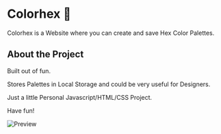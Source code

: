 # Colorhex 🎨

Colorhex is a Website where you can create and save Hex Color Palettes.

## About the Project

Built out of fun.

Stores Palettes in Local Storage and could be very useful for Designers.

Just a little Personal Javascript/HTML/CSS Project.

Have fun!

![Preview](https://i.imgur.com/5X6ZuWM.png)
